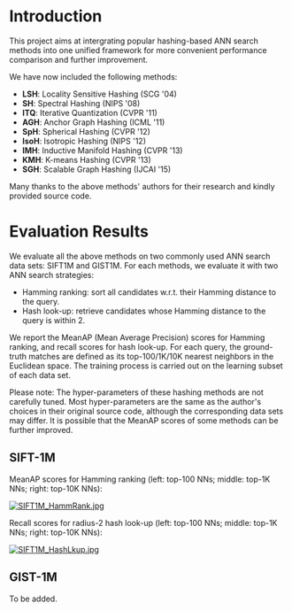 # Introduction

This project aims at intergrating popular hashing-based ANN search methods into one unified framework for more convenient performance comparison and further improvement.

We have now included the following methods:

* **LSH**: Locality Sensitive Hashing (SCG '04)
* **SH**: Spectral Hashing (NIPS '08)
* **ITQ**: Iterative Quantization (CVPR '11)
* **AGH**: Anchor Graph Hashing (ICML '11)
* **SpH**: Spherical Hashing (CVPR '12)
* **IsoH**: Isotropic Hashing (NIPS '12)
* **IMH**: Inductive Manifold Hashing (CVPR '13)
* **KMH**: K-means Hashing (CVPR '13)
* **SGH**: Scalable Graph Hashing (IJCAI '15)

Many thanks to the above methods' authors for their research and kindly provided source code.

# Evaluation Results

We evaluate all the above methods on two commonly used ANN search data sets: SIFT1M and GIST1M. For each methods, we evaluate it with two ANN search strategies:

* Hamming ranking: sort all candidates w.r.t. their Hamming distance to the query.
* Hash look-up: retrieve candidates whose Hamming distance to the query is within 2.

We report the MeanAP (Mean Average Precision) scores for Hamming ranking, and recall scores for hash look-up. For each query, the ground-truth matches are defined as its top-100/1K/10K nearest neighbors in the Euclidean space. The training process is carried out on the learning subset of each data set.

Please note: The hyper-parameters of these hashing methods are not carefully tuned. Most hyper-parameters are the same as the author's choices in their original source code, although the corresponding data sets may differ. It is possible that the MeanAP scores of some methods can be further improved.

## SIFT-1M

MeanAP scores for Hamming ranking (left: top-100 NNs; middle: top-1K NNs; right: top-10K NNs):

[![SIFT1M_HammRank.jpg](https://s30.postimg.org/nvx5mcwr5/SIFT1_M_Hamm_Rank.jpg)](https://postimg.org/image/6ve9dojpp/)

Recall scores for radius-2 hash look-up (left: top-100 NNs; middle: top-1K NNs; right: top-10K NNs):

[![SIFT1M_HashLkup.jpg](https://s23.postimg.org/88zvlcpaz/SIFT1_M_Hash_Lkup.jpg)](https://postimg.org/image/3zv5j6m1j/)

## GIST-1M

To be added.
